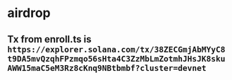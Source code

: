 # airdrop

## Tx from enroll.ts is `https://explorer.solana.com/tx/38ZECGmjAbMYyC8t9DA5mvQzqhFPzmqo56sHta4C3ZzMbLmZotmhJHsJK8skuAWW15maC5eM3Rz8cKnq9NBtbmbf?cluster=devnet`
